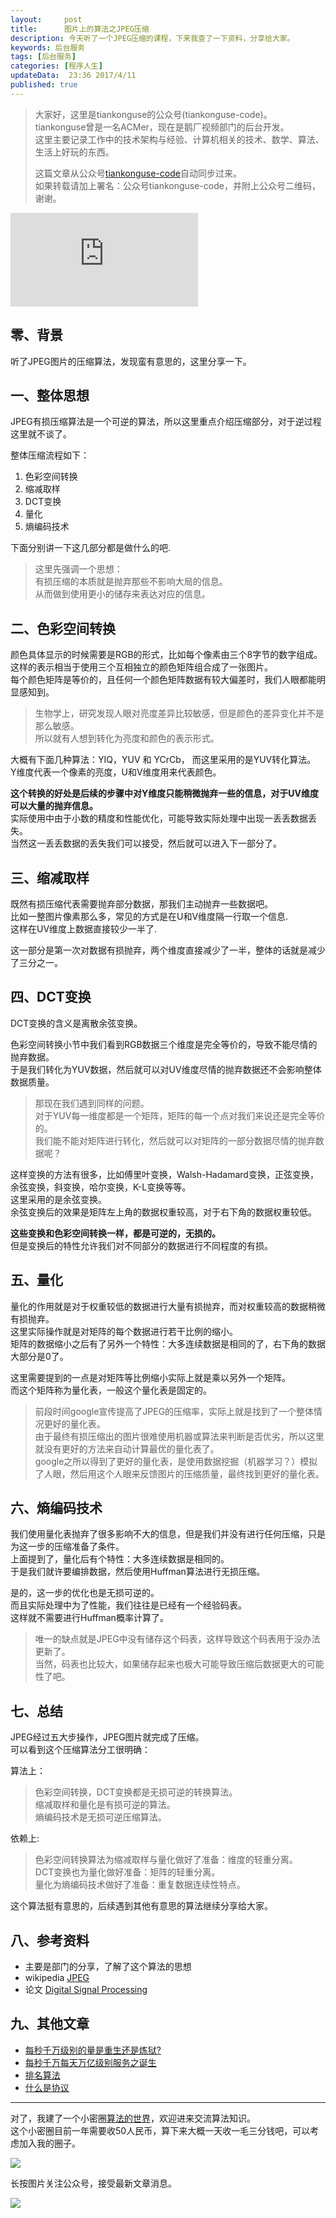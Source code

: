 ```yaml
---  
layout:     post  
title:      图片上的算法之JPEG压缩
description: 今天听了一个JPEG压缩的课程，下来我查了一下资料，分享给大家。    
keywords: 后台服务  
tags: [后台服务]  
categories: [程序人生]  
updateData:  23:36 2017/4/11  
published: true  
---  
```

  
  
>   
> 大家好，这里是tiankonguse的公众号(tiankonguse-code)。    
> tiankonguse曾是一名ACMer，现在是鹅厂视频部门的后台开发。    
> 这里主要记录工作中的技术架构与经验、计算机相关的技术、数学、算法、生活上好玩的东西。    
>      
> 这篇文章从公众号[tiankonguse-code](http://mp.weixin.qq.com/s/kjuZuB6l80e49rP_cJEr_g)自动同步过来。    
> 如果转载请加上署名：公众号tiankonguse-code，并附上公众号二维码，谢谢。    
>    
  

![](http://tiankonguse.com/lab/cloudLink/baidupan.php?url=/1915453531/2069686084.png)
  
  
  
## 零、背景  
  
听了JPEG图片的压缩算法，发现蛮有意思的，这里分享一下。  


## 一、整体思想


JPEG有损压缩算法是一个可逆的算法，所以这里重点介绍压缩部分，对于逆过程这里就不谈了。  


整体压缩流程如下：  
  
  
1. 色彩空间转换  
2. 缩减取样  
3. DCT变换  
4. 量化  
5. 熵编码技术  


下面分别讲一下这几部分都是做什么的吧.  

>  
> 这里先强调一个思想：  
> 有损压缩的本质就是抛弃那些不影响大局的信息。  
> 从而做到使用更小的储存来表达对应的信息。  
>  


## 二、色彩空间转换


颜色具体显示的时候需要是RGB的形式，比如每个像素由三个8字节的数字组成。  
这样的表示相当于使用三个互相独立的颜色矩阵组合成了一张图片。  
每个颜色矩阵是等价的，且任何一个颜色矩阵数据有较大偏差时，我们人眼都能明显感知到。  


> 
> 生物学上，研究发现人眼对亮度差异比较敏感，但是颜色的差异变化并不是那么敏感。  
> 所以就有人想到转化为亮度和颜色的表示形式。  
> 


大概有下面几种算法：YIQ，YUV 和 YCrCb， 而这里采用的是YUV转化算法。   
Y维度代表一个像素的亮度，U和V维度用来代表颜色。    


**这个转换的好处是后续的步骤中对Y维度只能稍微抛弃一些的信息，对于UV维度可以大量的抛弃信息。**  
实际使用中由于小数的精度和性能优化，可能导致实际处理中出现一丢丢数据丢失。  
当然这一丢丢数据的丢失我们可以接受，然后就可以进入下一部分了。  



## 三、缩减取样

既然有损压缩代表需要抛弃部分数据，那我们主动抛弃一些数据吧。  
比如一整图片像素那么多，常见的方式是在U和V维度隔一行取一个信息.  
这样在UV维度上数据直接较少一半了.     


这一部分是第一次对数据有损抛弃，两个维度直接减少了一半，整体的话就是减少了三分之一。  


## 四、DCT变换

DCT变换的含义是离散余弦变换。  


色彩空间转换小节中我们看到RGB数据三个维度是完全等价的，导致不能尽情的抛弃数据。  
于是我们转化为YUV数据，然后就可以对UV维度尽情的抛弃数据还不会影响整体数据质量。


> 
> 那现在我们遇到同样的问题。  
> 对于YUV每一维度都是一个矩阵，矩阵的每一个点对我们来说还是完全等价的。  
> 我们能不能对矩阵进行转化，然后就可以对矩阵的一部分数据尽情的抛弃数据呢？  
> 


这样变换的方法有很多，比如傅里叶变换，Walsh-Hadamard变换，正弦变换，余弦变换，斜变换，哈尔变换，K-L变换等等。  
这里采用的是余弦变换。  
余弦变换后的效果是矩阵左上角的数据权重较高，对于右下角的数据权重较低。  


**这些变换和色彩空间转换一样，都是可逆的，无损的。**  
但是变换后的特性允许我们对不同部分的数据进行不同程度的有损。  


## 五、量化


量化的作用就是对于权重较低的数据进行大量有损抛弃，而对权重较高的数据稍微有损抛弃。  
这里实际操作就是对矩阵的每个数据进行若干比例的缩小。  
矩阵的数据缩小之后有了另外一个特性：大多连续数据是相同的了，右下角的数据大部分是0了。  


这里需要提到的一点是对矩阵等比例缩小实际上就是乘以另外一个矩阵。  
而这个矩阵称为量化表，一般这个量化表是固定的。  

> 
> 前段时间google宣传提高了JPEG的压缩率，实际上就是找到了一个整体情况更好的量化表。  
> 由于最终有损压缩出的图片很难使用机器或算法来判断是否优劣，所以这里就没有更好的方法来自动计算最优的量化表了。  
> google之所以得到了更好的量化表，是使用数据挖掘（机器学习？）模拟了人眼，然后用这个人眼来反馈图片的压缩质量，最终找到更好的量化表。  
> 


## 六、熵编码技术


我们使用量化表抛弃了很多影响不大的信息，但是我们并没有进行任何压缩，只是为这一步的压缩准备了条件。  
上面提到了，量化后有个特性：大多连续数据是相同的。    
于是我们就许要编排数据，然后使用Huffman算法进行无损压缩。  


是的，这一步的优化也是无损可逆的。  
而且实际处理中为了性能，我们往往是已经有一个经验码表。  
这样就不需要进行Huffman概率计算了。  


>  
> 唯一的缺点就是JPEG中没有储存这个码表，这样导致这个码表用于没办法更新了。  
> 当然，码表也比较大，如果储存起来也极大可能导致压缩后数据更大的可能性了吧。  
>  


## 七、总结  


JPEG经过五大步操作，JPEG图片就完成了压缩。  
可以看到这个压缩算法分工很明确：  
  
  
算法上：  

>  
>  色彩空间转换，DCT变换都是无损可逆的转换算法。  
>  缩减取样和量化是有损可逆的算法。  
>  熵编码技术是无损可逆压缩算法。  
>  


依赖上:  

>  
>  色彩空间转换算法为缩减取样与量化做好了准备：维度的轻重分离。  
>  DCT变换也为量化做好准备：矩阵的轻重分离。  
>  量化为熵编码技术做好了准备：重复数据连续性特点。  
>  


这个算法挺有意思的，后续遇到其他有意思的算法继续分享给大家。  

  
  
## 八、参考资料
  
* 主要是部门的分享，了解了这个算法的思想   
* wikipedia [JPEG](https://zh.wikipedia.org/wiki/JPEG)  
* 论文 [Digital Signal Processing](http://www.analog.com/media/en/technical-documentation/dsp-book/dsp_book_frontmat.pdf)  
  

## 九、其他文章


* [每秒千万级别的量是重生还是炼狱?](http://mp.weixin.qq.com/s/enDLT-YE2BQWVFFm3xHjXA)   
* [每秒千万每天万亿级别服务之诞生](http://mp.weixin.qq.com/s/6taVob0DFx7K5QK-l4nmxQ)  
* [排名算法](http://mp.weixin.qq.com/s/2Y8yS89fLeb019z_TaoYhw)    
* [什么是协议](http://mp.weixin.qq.com/s/kjuZuB6l80e49rP_cJEr_g)

  
<hr>  
  
  
对了，我建了一个小密圈[算法的世界](https://wx.xiaomiquan.com/mweb/views/joingroup/join_group.html?group_id=281548515451&secret=r0krqw9fw0at24vxjxo1uo4k0h4lfe47&extra=d67ce0c25ec91252b3af846a10154c9e9d4cb50c763fee178acd68cd2c2e09ee)，欢迎进来交流算法知识。  
这个小密圈目前一年需要收50人民币，算下来大概一天收一毛三分钱吧，可以考虑加入我的圈子。  
  
![](//res.tiankonguse.com/images/suanfa_xiaomiquan.jpg)  
  
  
长按图片关注公众号，接受最新文章消息。   
  
![](//res.tiankonguse.com/images/weixin-50cm.jpg)  
  
  
  